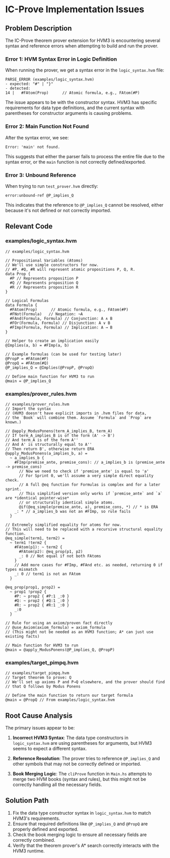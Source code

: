 # IC-Prove Implementation Issues

## Problem Description

The IC-Prove theorem prover extension for HVM3 is encountering several syntax and reference errors when attempting to build and run the prover.

### Error 1: HVM Syntax Error in Logic Definition

When running the prover, we get a syntax error in the `logic_syntax.hvm` file:

```
PARSE_ERROR (examples/logic_syntax.hvm)
- expected: "#" | "}"
- detected:
14 |   #FAtom(Prop)      // Atomic formula, e.g., FAtom(#P)
```

The issue appears to be with the constructor syntax. HVM3 has specific requirements for data type definitions, and the current syntax with parentheses for constructor arguments is causing problems.

### Error 2: Main Function Not Found

After the syntax error, we see:
```
Error: 'main' not found.
```

This suggests that either the parser fails to process the entire file due to the syntax error, or the `main` function is not correctly defined/exported.

### Error 3: Unbound Reference

When trying to run `test_prover.hvm` directly:
```
error:unbound-ref @P_implies_Q
```

This indicates that the reference to `@P_implies_Q` cannot be resolved, either because it's not defined or not correctly imported.

## Relevant Code

### examples/logic_syntax.hvm
```hvm
// examples/logic_syntax.hvm

// Propositional Variables (Atoms)
// We'll use simple constructors for now.
// #P, #Q, #R will represent atomic propositions P, Q, R.
data Prop { 
  #P // Represents proposition P
  #Q // Represents proposition Q
  #R // Represents proposition R 
}

// Logical Formulas
data Formula {
  #FAtom(Prop)      // Atomic formula, e.g., FAtom(#P)
  #FNot(Formula)   // Negation: ¬A
  #FAnd(Formula, Formula) // Conjunction: A ∧ B
  #FOr(Formula, Formula) // Disjunction: A ∨ B
  #FImp(Formula, Formula) // Implication: A → B
}

// Helper to create an implication easily
@Implies(a, b) = #FImp(a, b)

// Example formulas (can be used for testing later)
@PropP = #FAtom(#P)
@PropQ = #FAtom(#Q)
@P_implies_Q = @Implies(@PropP, @PropQ)

// Define main function for HVM3 to run
@main = @P_implies_Q 
```

### examples/prover_rules.hvm
```hvm
// examples/prover_rules.hvm
// Import the syntax
// (HVM3 doesn't have explicit imports in .hvm files for data, 
// the `Book` will combine them. Assume `Formula` and `Prop` are known.)

// @apply_ModusPonens(term_A_implies_B, term_A)
// If term_A_implies_B is of the form (A' -> B')
// And term_A is of the form A''
// And A' is structurally equal to A''
// Then return B', otherwise return ERA
@apply_ModusPonens(a_implies_b, a) = 
  ~ a_implies_b {
    #FImp(premise_ante, premise_cons): // a_implies_b is (premise_ante -> premise_cons)
      // Now we need to check if 'premise_ante' is equal to 'a'
      // For Sprint 0, we'll assume a very simple direct equality check.
      // A full @eq function for Formulas is complex and for a later sprint.
      // This simplified version only works if `premise_ante` and `a` are *identical pointer-wise*
      // or structurally identical simple atoms.
      @if(@eq_simple(premise_ante, a), premise_cons, *) // * is ERA
    _: * // a_implies_b was not an #FImp, so rule fails
  }

// Extremely simplified equality for atoms for now.
// This will need to be replaced with a recursive structural equality function.
@eq_simple(term1, term2) = 
  ~ term1 !term2 {
    #FAtom(p1): ~ term2 { 
      #FAtom(p2): @eq_prop(p1, p2)
      _: 0 // Not equal if not both FAtoms
    }
    // Add more cases for #FImp, #FAnd etc. as needed, returning 0 if types mismatch
    _: 0 // term1 is not an FAtom
  }

@eq_prop(prop1, prop2) =
  ~ prop1 !prop2 {
    #P: ~ prop2 { #P:1 _:0 }
    #Q: ~ prop2 { #Q:1 _:0 }
    #R: ~ prop2 { #R:1 _:0 }
    _:0
  }

// Rule for using an axiom/proven fact directly
// @use_Axiom(axiom_formula) = axiom_formula
// (This might not be needed as an HVM3 function; A* can just use existing facts)

// Main function for HVM3 to run
@main = @apply_ModusPonens(@P_implies_Q, @PropP) 
```

### examples/target_pimpq.hvm
```hvm
// examples/target_pimpq.hvm
// Target theorem to prove: Q
// We'll set up axioms P and P→Q elsewhere, and the prover should find
// that Q follows by Modus Ponens

// Define the main function to return our target formula
@main = @PropQ // From examples/logic_syntax.hvm 
```

## Root Cause Analysis

The primary issues appear to be:

1. **Incorrect HVM3 Syntax**: The data type constructors in `logic_syntax.hvm` are using parentheses for arguments, but HVM3 seems to expect a different syntax.

2. **Reference Resolution**: The prover tries to reference `@P_implies_Q` and other symbols that may not be correctly defined or imported.

3. **Book Merging Logic**: The `cliProve` function in `Main.hs` attempts to merge two HVM books (syntax and rules), but this might not be correctly handling all the necessary fields.

## Solution Path

1. Fix the data type constructor syntax in `logic_syntax.hvm` to match HVM3's requirements.
2. Ensure that required definitions like `@P_implies_Q` and `@PropQ` are properly defined and exported.
3. Check the book merging logic to ensure all necessary fields are correctly combined.
4. Verify that the theorem prover's A* search correctly interacts with the HVM3 runtime. 
